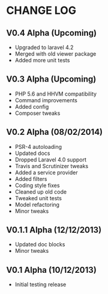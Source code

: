 CHANGE LOG
==========


## V0.4 Alpha (Upcoming)

* Upgraded to laravel 4.2
* Merged with old viewer package
* Added more unit tests


## V0.3 Alpha (Upcoming)

* PHP 5.6 and HHVM compatibility
* Command improvements
* Added config
* Composer tweaks


## V0.2 Alpha (08/02/2014)

* PSR-4 autoloading
* Updated docs
* Dropped Laravel 4.0 support
* Travis and Scrutinizer tweaks
* Added a service provider
* Added filters
* Coding style fixes
* Cleaned up old code
* Tweaked unit tests
* Model refactoring
* Minor tweaks


## V0.1.1 Alpha (12/12/2013)

* Updated doc blocks
* Minor tweaks


## V0.1 Alpha (10/12/2013)

* Initial testing release
